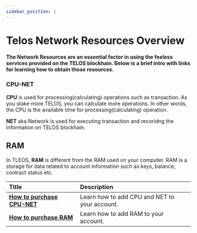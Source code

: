 ```yaml
---
sidebar_position: 1
---
```


# Telos Network Resources Overview

__The Network Resources are an essential factor in using the feeless services provided on the TELOS blockhain. Below is a brief intro with links for learning how to obtain those resources.__


### CPU-NET
**CPU** is used for processing(calculating) operations such as transaction. As you stake more TELOS, you can calculate more operations. In other words, the CPU is the available time for processing(calculating) operation.

**NET** aka Network is used for executing transaction and recoridng the information on TELOS blockhain. 
## RAM
In TLEOS, **RAM** is different from the RAM used on your computer. RAM is a storage for data related to account information such as keys, balance, contract status etc.



| Title | Description |
| :--- | :--- |
| [**How to purchase CPU-NET**](docs/learn/resource_management_guide/cpu-net.md) | Learn how to add CPU and NET to your account. |
| [**How to purchase RAM**](docs/learn/resource_management_guide/ram.md) | Learn how to add RAM to your account. |
